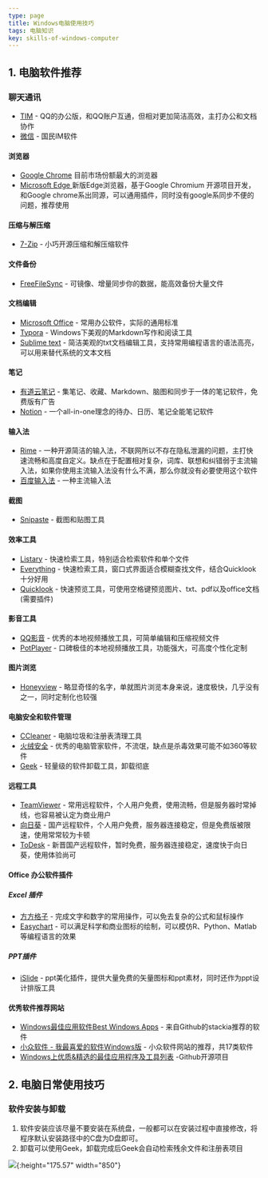 ```yaml
---
type: page
title: Windows电脑使用技巧
tags: 电脑知识
key: skills-of-windows-computer
---
```


<!--more-->
## 1. 电脑软件推荐


### 聊天通讯
- [TIM](<https://office.qq.com/>) - QQ的办公版，和QQ账户互通，但相对更加简洁高效，主打办公和文档协作
- [微信](<https://weixin.qq.com/>) - 国民IM软件
#### 浏览器
- [Google Chrome]( https://www.google.cn/chrome/ ) 目前市场份额最大的浏览器
- [Microsoft Edge ]( https://www.microsoft.com/zh-cn/edge ) 新版Edge浏览器，基于Google Chromium 开源项目开发，和Google chrome系出同源，可以通用插件，同时没有google系同步不便的问题，推荐使用
#### 压缩与解压缩
- [7-Zip](<https://www.7-zip.org/>) - 小巧开源压缩和解压缩软件 
#### 文件备份
- [FreeFileSync](<https://freefilesync.org/>) -  可镜像、增量同步你的数据，能高效备份大量文件
#### 文档编辑
- [Microsoft Office]( https://www.microsoft.com/zh-cn/microsoft-365/microsoft-office ) - 常用办公软件，实际的通用标准
- [Typora](https://www.typora.io/) - Windows下美观的Markdown写作和阅读工具
- [Sublime text](http://www.sublimetext.com/) - 简洁美观的txt文档编辑工具，支持常用编程语言的语法高亮，可以用来替代系统的文本文档
#### 笔记
- [有道云笔记](note.youdao.com) - 集笔记、收藏、Markdown、脑图和同步于一体的笔记软件，免费版有广告
- [Notion]( https://www.notion.so/ ) - 一个all-in-one理念的待办、日历、笔记全能笔记软件
#### 输入法
- [Rime](https://rime.im/) - 一种开源简洁的输入法，不联网所以不存在隐私泄漏的问题，主打快速流畅和高度自定义。缺点在于配置相对复杂，词库、联想和纠错弱于主流输入法，如果你使用主流输入法没有什么不满，那么你就没有必要使用这个软件
- [百度输入法](https://shurufa.baidu.com/) - 一种主流输入法
#### 截图
- [Snipaste](https://www.snipaste.com/) - 截图和贴图工具
#### 效率工具
- [Listary](https://www.listary.com/) - 快速检索工具，特别适合检索软件和单个文件
- [Everything](https://www.voidtools.com/zh-cn/) - 快速检索工具，窗口式界面适合模糊查找文件，结合Quicklook十分好用
- [Quicklook](https://www.microsoft.com/en-us/p/quicklook/9nv4bs3l1h4s) -  快速预览工具，可使用空格键预览图片、txt、pdf以及office文档(需要插件)
#### 影音工具
- [QQ影音](http://player.qq.com/) - 优秀的本地视频播放工具，可简单编辑和压缩视频文件
- [PotPlayer]( https://potplayer.org/ ) - 口碑极佳的本地视频播放工具，功能强大，可高度个性化定制
#### 图片浏览

- [Honeyview]( http://www.bandisoft.com/honeyview/ ) - 略显奇怪的名字，单就图片浏览本身来说，速度极快，几乎没有之一，同时定制化也较强

#### 电脑安全和软件管理
- [CCleaner](https://www.ccleaner.com/) - 电脑垃圾和注册表清理工具
- [火绒安全](https://www.huorong.cn/) - 优秀的电脑管家软件，不流氓，缺点是杀毒效果可能不如360等软件
- [Geek](https://geekuninstaller.com/) - 轻量级的软件卸载工具，卸载彻底
#### 远程工具

- [TeamViewer]( https://www.teamviewer.cn/cn/ ) - 常用远程软件，个人用户免费，使用流畅，但是服务器时常掉线，也容易被认定为商业用户
- [向日葵]( https://sunlogin.oray.com/download/ ) - 国产远程软件，个人用户免费，服务器连接稳定，但是免费版被限速，使用常常较为卡顿
- [ToDesk]( https://www.todesk.com/ ) - 新晋国产远程软件，暂时免费，服务器连接稳定，速度快于向日葵，使用体验尚可

#### Office 办公软件插件
##### Excel 插件
- [方方格子](http://www.ffcell.com/) - 完成文字和数字的常用操作，可以免去复杂的公式和鼠标操作
- [Easychart](http://easychart.github.io/) - 可以满足科学和商业图标的绘制，可以模仿R、Python、Matlab等编程语言的效果
##### PPT插件
- [iSlide](https://www.islide.cc/) - ppt美化插件，提供大量免费的矢量图标和ppt素材，同时还作为ppt设计排版工具
#### 优秀软件推荐网站
- [Windows最佳应用软件Best Windows Apps](https://github.com/stackia/best-windows-apps)  - 来自Github的stackia推荐的软件
- [小众软件 - 我最喜爱的软件Windows版](http://love.appinn.com/)  -  小众软件网站的推荐，共17类软件
- [Windows上优质&精选的最佳应用程序及工具列表](https://github.com/Awesome-Windows/Awesome/blob/master/README-cn.md#%E5%A4%87%E4%BB%BD) -Github开源项目
## 2. 电脑日常使用技巧
### 软件安装与卸载
1. 软件安装应该尽量不要安装在系统盘，一般都可以在安装过程中直接修改，将程序默认安装路径中的C盘为D盘即可。
2. 卸载可以使用Geek，卸载完成后Geek会自动检索残余文件和注册表项目

![](https://qbycs.coding.net/p/qbycs_clone/d/qbycs_clone/git/raw/master/image/blog/fengexian.jpg){:height="175.57" width="850"}